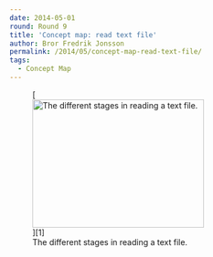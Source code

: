 ```yaml
---
date: 2014-05-01
round: Round 9
title: 'Concept map: read text file'
author: Bror Fredrik Jonsson
permalink: /2014/05/concept-map-read-text-file/
tags:
  - Concept Map
---
```

<figure id="attachment_6915" style="width: 300px;" class="wp-caption alignnone">[<img class="size-medium wp-image-6915" alt="The different stages in reading a text file." src="/software-carpentry-training-website/uploads/2014/05/concept_map_text_file-300x225.jpg" width="300" height="225" />][1]<figcaption class="wp-caption-text">The different stages in reading a text file.</figcaption></figure>

 [1]: /software-carpentry-training-website/uploads/2014/05/concept_map_text_file.jpg
